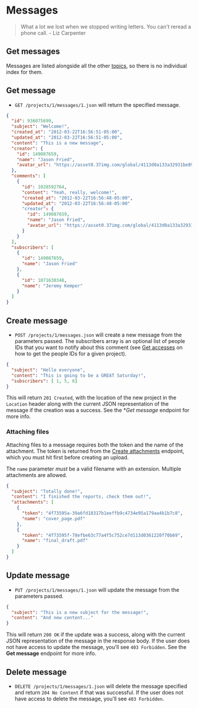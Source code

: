 Messages
========

> What a lot we lost when we stopped writing letters. You can't reread a phone call. - Liz Carpenter


Get messages
------------

Messages are listed alongside all the other [topics](https://github.com/37signals/bcx-api/blob/master/sections/topics.md), so there is no individual index for them.


Get message
-----------

* `GET /projects/1/messages/1.json` will return the specified message.

```json
{
  "id": 936075699,
  "subject": "Welcome!",
  "created_at": "2012-03-22T16:56:51-05:00",
  "updated_at": "2012-03-22T16:56:51-05:00",
  "content": "This is a new message",
  "creator": {
    "id": 149087659,
    "name": "Jason Fried",
    "avatar_url": "https://asset0.37img.com/global/4113d0a133a32931be8934e70b2ea21efeff72c1/avatar.96.gif?r=3"
  },
  "comments": [
    {
      "id": 1028592764,
      "content": "Yeah, really, welcome!",
      "created_at": "2012-03-22T16:56:48-05:00",
      "updated_at": "2012-03-22T16:56:48-05:00"
      "creator": {
        "id": 149087659,
        "name": "Jason Fried",
        "avatar_url": "https://asset0.37img.com/global/4113d0a133a32931be8934e70b2ea21efeff72c1/avatar.96.gif?r=3"
      }
    }
  ],
  "subscribers": [
    {
      "id": 149087659,
      "name": "Jason Fried"
    },
    {
      "id": 1071630348,
      "name": "Jeremy Kemper"
    }
  ]
}
```


Create message
--------------

* `POST /projects/1/messages.json` will create a new message from the parameters passed. The subscribers array is an optional list of people IDs that you want to notify about this comment (see [Get accesses](https://github.com/37signals/bcx-api/blob/master/sections/accesses.md) on how to get the people IDs for a given project).

```json
{
  "subject": "Hello everyone",
  "content": "This is going to be a GREAT Saturday!",
  "subscribers": [ 1, 5, 6]
}
```

This will return `201 Created`, with the location of the new project in the `Location` header along with the current JSON representation of the message  if the creation was a success. See the **Get message* endpoint for more info.

### Attaching files

Attaching files to a message requires both the token and the name of the attachment. The
token is returned from the [Create attachments](https://github.com/37signals/bcx-api/blob/master/sections/attachments.md)
endpoint, which you must hit first before creating an upload.

The `name` parameter *must* be a valid filename with an extension. Multiple
attachments are allowed.

```json
{
  "subject": "Totally done!",
  "content": "I finished the reports, check them out!",
  "attachments": [
    {
      "token": "4f73595a-39a6fd18317b1eeffb9c4734e95a179aa4b1b7c8",
      "name": "cover_page.pdf"
    },
    {
      "token": "4f73595f-78efbe63c77a4f5c752ce7d113d0361220f70b69",
      "name": "final_draft.pdf"
    }
  ]
}
```


Update message
--------------

* `PUT /projects/1/messages/1.json` will update the message from the parameters passed.

```json
{
  "subject": "This is a new subject for the message!",
  "content": "And new content..."
}
```

This will return `200 OK` if the update was a success, along with the current JSON representation of the message in the response body. If the user does not have access to update the message, you'll see `403 Forbidden`. See the **Get message** endpoint for more info.


Delete message
-------------

* `DELETE /projects/1/messages/1.json` will delete the message specified and return `204 No Content` if that was successful. If the user does not have access to delete the message, you'll see `403 Forbidden`.
